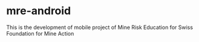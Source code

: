 mre-android
===========

This is the development of mobile project of Mine Risk Education for Swiss Foundation for Mine Action
